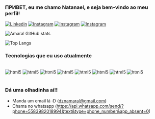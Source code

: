 ### ПРИВЕТ, eu me chamo Natanael, e seja bem-vindo ao meu perfil!

[![Linkedin](https://img.shields.io/badge/LinkedIn-0077B5?style=for-the-badge&logo=linkedin&logoColor=white)](https://www.linkedin.com/in/natanael-amaral-a8661b264/)
[![Instagram](https://img.shields.io/badge/Instagram-E4405F?style=for-the-badge&logo=instagram&logoColor=white)](https://www.instagram.com/amaraldsn/?next=%2F)
[![Instagram](https://img.shields.io/badge/website-000000?style=for-the-badge&logo=About.me&logoColor=white)](https://amaraldzn.github.io/)
[![Instagram](https://img.shields.io/badge/App_Store-0D96F6?style=for-the-badge&logo=app-store&logoColor=white)](https://linktr.ee/produtosamazonamaral)

![Amaral GitHub stats](https://github-readme-stats.vercel.app/api?username=amaraldzn&show_icons=true&theme=transparent&bg_color=000&text_color=fff&icon_color=9400d3&title_color=9400D3&hide=prs)

![Top Langs](https://github-readme-stats.vercel.app/api/top-langs/?username=amaraldzn&layout=compact&bg_color=000&text_color=fff&title_color=9400D3&langs_count=ff69b4)


### Tecnologias que eu uso atualmente

<div style="display: inline block;"> <br/>
<img align="center" alt="html5" src="https://img.shields.io/badge/HTML5-E34F26?style=for-the-badge&logo=html5&logoColor=white">
<img align="center" alt="html5" src="https://img.shields.io/badge/CSS3-1572B6?style=for-the-badge&logo=css3&logoColor=white">
<img align="center" alt="html5" src="https://img.shields.io/badge/Python-14354C?style=for-the-badge&logo=python&logoColor=white">
<img align="center" alt="html5" src="https://img.shields.io/badge/Canva-%2300C4CC.svg?&style=for-the-badge&logo=Canva&logoColor=white">
<img align="center" alt="html5" src="https://img.shields.io/badge/Ubuntu-E95420?style=for-the-badge&logo=ubuntu&logoColor=white">
<img align="center" alt="html5" src="https://img.shields.io/badge/Adobe%20Photoshop-31A8FF?style=for-the-badge&logo=Adobe%20Photoshop&logoColor=black">
<img align="center" alt="html5" src="https://img.shields.io/badge/Bootstrap-563D7C?style=for-the-badge&logo=bootstrap&logoColor=white">
<img align="center" alt="html5" src="https://img.shields.io/badge/Tailwind_CSS-38B2AC?style=for-the-badge&logo=tailwind-css&logoColor=white">

</div><br/>

### Dá uma olhadinha aí!!
- Manda um email lá :D (dznamaral@gmail.com)
- Chama no whatsapp (https://api.whatsapp.com/send/?phone=5583982018994&text&type=phone_number&app_absent=0)
